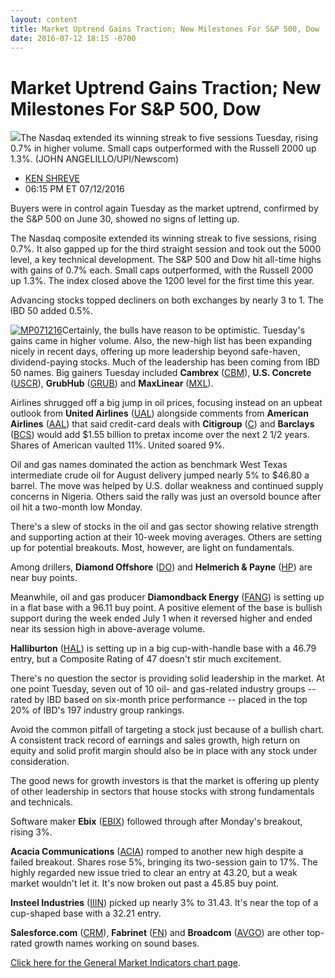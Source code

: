 ```yaml
---
layout: content
title: Market Uptrend Gains Traction; New Milestones For S&P 500, Dow
date: 2016-07-12 18:15 -0700
---
```



Market Uptrend Gains Traction; New Milestones For S&P 500, Dow
===============================================================


![](https://www.investors.com/wp-content/uploads/2016/07/BIGPIC-071216-newscom.jpg)The Nasdaq extended its winning streak to five sessions Tuesday, rising 0.7% in higher volume. Small caps outperformed with the Russell 2000 up 1.3%. (JOHN ANGELILLO/UPI/Newscom)



* [KEN SHREVE](https://www.investors.com/author/shrevek/ "Posts by KEN SHREVE")
* 06:15 PM ET 07/12/2016




Buyers were in control again Tuesday as the market uptrend, confirmed by the S&P 500 on June 30, showed no signs of letting up.


The Nasdaq composite extended its winning streak to five sessions, rising 0.7%. It also gapped up for the third straight session and took out the 5000 level, a key technical development. The S&P 500 and Dow hit all-time highs with gains of 0.7% each. Small caps outperformed, with the Russell 2000 up 1.3%. The index closed above the 1200 level for the first time this year.


Advancing stocks topped decliners on both exchanges by nearly 3 to 1. The IBD 50 added 0.5%.  

[![MP071216](https://www.investors.com/wp-content/uploads/2016/07/MP071216.jpg)](https://www.investors.com/stock-lists/ibd-50/ibd-50-performance/)Certainly, the bulls have reason to be optimistic. Tuesday's gains came in higher volume. Also, the new-high list has been expanding nicely in recent days, offering up more leadership beyond safe-haven, dividend-paying stocks. Much of the leadership has been coming from IBD 50 names. Big gainers Tuesday included **Cambrex** ([CBM](https://research.investors.com/quote.aspx?symbol=CBM)), **U.S. Concrete** ([USCR](https://research.investors.com/quote.aspx?symbol=USCR)), **GrubHub** ([GRUB](https://research.investors.com/quote.aspx?symbol=GRUB)) and **MaxLinear** ([MXL](https://research.investors.com/quote.aspx?symbol=MXL)).


Airlines shrugged off a big jump in oil prices, focusing instead on an upbeat outlook from **United Airlines** ([UAL](https://research.investors.com/quote.aspx?symbol=UAL)) alongside comments from **American Airlines** ([AAL](https://research.investors.com/quote.aspx?symbol=AAL)) that said credit-card deals with **Citigroup** ([C](https://research.investors.com/quote.aspx?symbol=C)) and **Barclays** ([BCS](https://research.investors.com/quote.aspx?symbol=BCS)) would add $1.55 billion to pretax income over the next 2 1/2 years. Shares of American vaulted 11%. United soared 9%.


Oil and gas names dominated the action as benchmark West Texas intermediate crude oil for August delivery jumped nearly 5% to $46.80 a barrel. The move was helped by U.S. dollar weakness and continued supply concerns in Nigeria. Others said the rally was just an oversold bounce after oil hit a two-month low Monday.


There's a slew of stocks in the oil and gas sector showing relative strength and supporting action at their 10-week moving averages. Others are setting up for potential breakouts. Most, however, are light on fundamentals.


Among drillers, **Diamond Offshore** ([DO](https://research.investors.com/quote.aspx?symbol=DO)) and **Helmerich & Payne** ([HP](https://research.investors.com/quote.aspx?symbol=HP)) are near buy points.


Meanwhile, oil and gas producer **Diamondback Energy** ([FANG](https://research.investors.com/quote.aspx?symbol=FANG)) is setting up in a flat base with a 96.11 buy point. A positive element of the base is bullish support during the week ended July 1 when it reversed higher and ended near its session high in above-average volume.


**Halliburton** ([HAL](https://research.investors.com/quote.aspx?symbol=HAL)) is setting up in a big cup-with-handle base with a 46.79 entry, but a Composite Rating of 47 doesn't stir much excitement.


There's no question the sector is providing solid leadership in the market. At one point Tuesday, seven out of 10 oil- and gas-related industry groups -- rated by IBD based on six-month price performance -- placed in the top 20% of IBD's 197 industry group rankings.


Avoid the common pitfall of targeting a stock just because of a bullish chart. A consistent track record of earnings and sales growth, high return on equity and solid profit margin should also be in place with any stock under consideration.


The good news for growth investors is that the market is offering up plenty of other leadership in sectors that house stocks with strong fundamentals and technicals.


Software maker **Ebix** ([EBIX](https://research.investors.com/quote.aspx?symbol=EBIX)) followed through after Monday's breakout, rising 3%.


**Acacia Communications** ([ACIA](https://research.investors.com/quote.aspx?symbol=ACIA)) romped to another new high despite a failed breakout. Shares rose 5%, bringing its two-session gain to 17%. The highly regarded new issue tried to clear an entry at 43.20, but a weak market wouldn't let it. It's now broken out past a 45.85 buy point.


**Insteel Industries** ([IIIN](https://research.investors.com/quote.aspx?symbol=IIIN)) picked up nearly 3% to 31.43. It's near the top of a cup-shaped base with a 32.21 entry.


**Salesforce.com** ([CRM](https://research.investors.com/quote.aspx?symbol=CRM)), **Fabrinet** ([FN](https://research.investors.com/quote.aspx?symbol=FN)) and **Broadcom** ([AVGO](https://research.investors.com/quote.aspx?symbol=AVGO)) are other top-rated growth names working on sound bases.


[Click here for the General Market Indicators chart page](https://www.investors.com/wp-content/uploads/2016/07/IBD1207153624GMI.pdf).




